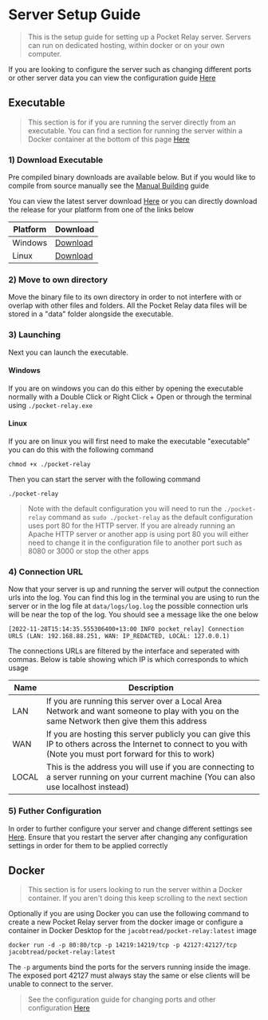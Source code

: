 # Server Setup Guide

> This is the setup guide for setting up a Pocket Relay server. Servers can run on dedicated hosting, within docker or on your own computer.

If you are looking to configure the server such as changing different ports or other server data you can view the configuration guide [Here](https://github.com/PocketRelay/ServerRust/blob/master/docs/CONFIG.md)

## Executable

> This section is for if you are running the server directly from an executable. You can find a section for running the server within a Docker container at the bottom of this page [Here](#Docker)

### 1)  Download Executable

Pre compiled binary downloads are available below. But if you would like to compile from source manually see the [Manual Building](BUILDING.md) guide

You can view the latest server download [Here](https://github.com/PocketRelay/ServerRust/releases/latest) or you can directly download the release for your platform from one of the links below

| Platform | Download                                                                                                |
| -------- | ------------------------------------------------------------------------------------------------------- |
| Windows  | [Download](https://github.com/PocketRelay/ServerRust/releases/latest/download/pocket-relay-windows.exe) |
| Linux    | [Download](https://github.com/PocketRelay/ServerRust/releases/latest/download/pocket-relay-linux)       |


### 2) Move to own directory

Move the binary file to its own directory in order to not interfere with or overlap with other files and folders. All the Pocket Relay data files will be stored in a "data" folder alongside the executable.

### 3) Launching 

Next you can launch the executable. 

#### Windows
If you are on windows you can do this either by opening the executable normally with a Double Click or Right Click + Open or through the terminal using ``./pocket-relay.exe`` 

#### Linux
If you are on linux you will first need to make the executable "executable" you can do this with the following command

```shell
chmod +x ./pocket-relay
```

Then you can start the server with the following command

```shell
./pocket-relay
```

> Note with the default configuration you will need to run the `./pocket-relay` command as `sudo ./pocket-relay` as the default configuration uses port 80 for the HTTP server. If you are already running an Apache HTTP server or another app is using port 80 you will either need to change it
> in the configuration file to another port such as 8080 or 3000 or stop the other apps 

### 4) Connection URL

Now that your server is up and running the server will output the connection urls into the log. You can find this log in the terminal you are using to run the server or in the log file at `data/logs/log.log` the possible connection urls will be near the top of the log. You should see a message like the one below

```log
[2022-11-28T15:14:35.555306400+13:00 INFO pocket_relay] Connection URLS (LAN: 192.168.88.251, WAN: IP_REDACTED, LOCAL: 127.0.0.1)
```

The connections URLs are filtered by the interface and seperated with commas. Below is table showing which IP is which corresponds to which usage

| Name  | Description                                                                                                                                                     |
| ----- | --------------------------------------------------------------------------------------------------------------------------------------------------------------- |
| LAN   | If you are running this server over a Local Area Network and want someone to play with you on the same Network then give them this address                      |
| WAN   | If you are hosting this server publicly you can give this IP to others across the Internet to connect to you with (Note you must port forward for this to work) |
| LOCAL | This is the address you will use if you are connecting to a server running on your current machine (You can also use localhost instead)                         |

### 5) Futher Configuration 

In order to further configure your server and change different settings see [Here](https://github.com/PocketRelay/ServerRust/blob/master/docs/CONFIG.md). Ensure that you restart the server after changing any configuration settings in order for them to be applied correctly

## Docker

> This section is for users looking to run the server within a Docker container. If you aren't doing this keep scrolling to the next section

Optionally if you are using Docker you can use the following command to create a new Pocket Relay server from the docker image or configure a container in Docker Desktop for the `jacobtread/pocket-relay:latest` image

```shell
docker run -d -p 80:80/tcp -p 14219:14219/tcp -p 42127:42127/tcp jacobtread/pocket-relay:latest 
```

The `-p` arguments bind the ports for the servers running inside the image. The exposed port 42127 must always stay the same or else clients will be unable to connect to the server. 

> See the configuration guide for changing ports and other configuration
> [Here](https://github.com/PocketRelay/ServerRust/blob/master/docs/CONFIG.md)

